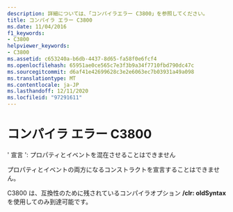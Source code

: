 ```yaml
---
description: 詳細については、「コンパイラエラー C3800」を参照してください。
title: コンパイラ エラー C3800
ms.date: 11/04/2016
f1_keywords:
- C3800
helpviewer_keywords:
- C3800
ms.assetid: c653240a-b6db-4437-8d65-fa58f0e6fcf4
ms.openlocfilehash: 65951ae0ce565c7e3f3b9a34f7710fbd790dc47c
ms.sourcegitcommit: d6af41e42699628c3e2e6063ec7b03931a49a098
ms.translationtype: MT
ms.contentlocale: ja-JP
ms.lasthandoff: 12/11/2020
ms.locfileid: "97291611"
---
```

# <a name="compiler-error-c3800"></a>コンパイラ エラー C3800

' 宣言 ': プロパティとイベントを混在させることはできません

プロパティとイベントの両方になるコンストラクトを宣言することはできません。

C3800 は、互換性のために残されているコンパイラオプション **/clr: oldSyntax** を使用してのみ到達可能です。
